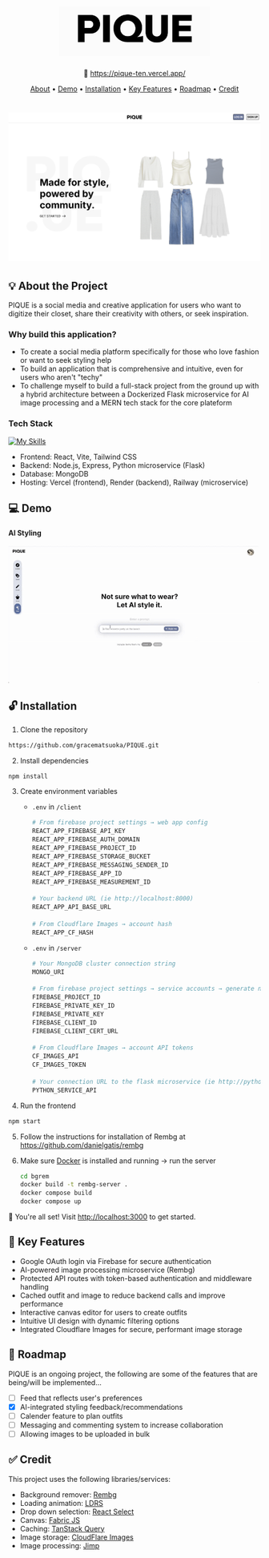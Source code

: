 <h1 align="center" display="flex" justifyContent="center">
  <a href="https://pique-i3hr9h5m6-matsuokagls-projects.vercel.app/">
    <img src="https://github.com/gracematsuoka/PIQUE/blob/main/client/src/assets/images/home/logo-banner.png?raw=true" alt="PIQUE logo" width="300">
  </a>
</h1>

<p align="center">🔗 <a href="https://pique-ten.vercel.app/">https://pique-ten.vercel.app/</a></p>
<p align="center">
  <a href="#-about-the-project">About</a> •
  <a href="#-about-the-project">Demo</a> •
  <a href="#installation">Installation</a> •
  <a href="#-key-features">Key Features</a> •
  <a href="#roadmap">Roadmap</a> •
  <a href="#credit">Credit</a>
</p>

<h1 align="center">
	<img src="https://github.com/gracematsuoka/PIQUE/blob/main/client/src/assets/images/home/pique_landingpage.png?raw=true" alt="Fit homepage">
</h1>


## 💡 About the Project
PIQUE is a social media and creative application for users who want to digitize their closet, share their creativity with others, or seek inspiration.

### Why build this application?
* To create a social media platform specifically for those who love fashion or want to seek styling help
* To build an application that is comprehensive and intuitive, even for users who aren't "techy"
* To challenge myself to build a full-stack project from the ground up with a hybrid architecture between a Dockerized Flask microservice for AI image processing and a MERN tech stack for the core plateform


### Tech Stack

[![My Skills](https://skillicons.dev/icons?i=react,nodejs,expressjs,mongo,firebase,js,html,scss)](https://skillicons.dev)

- Frontend: React, Vite, Tailwind CSS
- Backend: Node.js, Express, Python microservice (Flask)
- Database: MongoDB
- Hosting: Vercel (frontend), Render (backend), Railway (microservice)

## 💻 Demo
#### AI Styling

<img src='./assets/ai-styling.gif' width='500'>



## 🔓 Installation

1. Clone the repository
```bash
https://github.com/gracematsuoka/PIQUE.git
```
2. Install dependencies
```bash
npm install
```
3. Create environment variables

    * `.env` in `/client`

        ```bash
        # From firebase project settings → web app config
        REACT_APP_FIREBASE_API_KEY
        REACT_APP_FIREBASE_AUTH_DOMAIN
        REACT_APP_FIREBASE_PROJECT_ID
        REACT_APP_FIREBASE_STORAGE_BUCKET
        REACT_APP_FIREBASE_MESSAGING_SENDER_ID
        REACT_APP_FIREBASE_APP_ID
        REACT_APP_FIREBASE_MEASUREMENT_ID

        # Your backend URL (ie http://localhost:8000)
        REACT_APP_API_BASE_URL

        # From Cloudflare Images → account hash
        REACT_APP_CF_HASH
        ```
    * `.env` in `/server`

        ```bash
        # Your MongoDB cluster connection string
        MONGO_URI

        # From firebase project settings → service accounts → generate new private key
        FIREBASE_PROJECT_ID
        FIREBASE_PRIVATE_KEY_ID
        FIREBASE_PRIVATE_KEY
        FIREBASE_CLIENT_ID
        FIREBASE_CLIENT_CERT_URL

        # From Cloudflare Images → account API tokens
        CF_IMAGES_API
        CF_IMAGES_TOKEN

        # Your connection URL to the flask microservice (ie http://python:5001)
        PYTHON_SERVICE_API
        ```

4. Run the frontend

```bash
npm start
```

5. Follow the instructions for installation of Rembg at <a href="https://github.com/danielgatis/rembg">https://github.com/danielgatis/rembg</a> 

6. Make sure [Docker](https://www.docker.com/products/docker-desktop) is installed and running → run the server
    ```bash
    cd bgrem
    docker build -t rembg-server .
    docker compose build
    docker compose up
    ```


🎉 You're all set! Visit [http://localhost:3000](http://localhost:3000/closet) to get started.

## 🔑 Key Features
* Google OAuth login via Firebase for secure authentication
* AI-powered image processing microservice (Rembg)
* Protected API routes with token-based authentication and middleware handling
* Cached outfit and image to reduce backend calls and improve performance
* Interactive canvas editor for users to create outfits
* Intuitive UI design with dynamic filtering options
* Integrated Cloudflare Images for secure, performant image storage

## 📍 Roadmap 
PIQUE is an ongoing project, the following are some of the features that are being/will be implemented...
- [ ] Feed that reflects user's preferences
- [x] AI-integrated styling feedback/recommendations
- [ ] Calender feature to plan outfits
- [ ] Messaging and commenting system to increase collaboration
- [ ] Allowing images to be uploaded in bulk

## ✅ Credit 

This project uses the following libraries/services:
* Background remover: <a href="https://github.com/danielgatis/rembg">Rembg</a>
* Loading animation: <a href="https://uiball.com/ldrs/">LDRS</a>
* Drop down selection: <a href="https://react-select.com/home">React Select</a>
* Canvas: <a href="https://fabricjs.com/">Fabric JS</a>
* Caching: [TanStack Query](https://tanstack.com/query/latest)
* Image storage: [CloudFlare Images](https://www.cloudflare.com/)
* Image processing: [Jimp](https://www.npmjs.com/package/jimp)